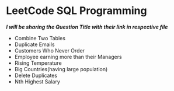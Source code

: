 # LeetCode SQL Programming
***I will be sharing the Question Title with their link in respective file***

* Combine Two Tables
* Duplicate Emails
* Customers Who Never Order
* Employee earning more than their Managers
* Rising Temperature
* Big Countries(having large population)
* Delete Duplicates
* Nth Highest Salary


